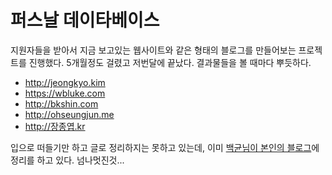# 퍼스날 데이타베이스

지원자들을 받아서 지금 보고있는 웹사이트와 같은 형태의 블로그를 만들어보는 프로젝트를 진행했다. 5개월정도 걸렸고 저번달에 끝났다. 결과물들을 볼 때마다 뿌듯하다.

- <http://jeongkyo.kim>
- <https://wbluke.com>
- <http://bkshin.com>
- <http://ohseungjun.me>
- <http://장종엽.kr>

입으로 떠들기만 하고 글로 정리하지는 못하고 있는데, 이미 [백균님이 본인의 블로그](https://bkshin.com/devRecordBlog/)에 정리를 하고 있다. 넘나멋진것...